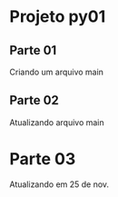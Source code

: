 # Projeto py01

## Parte 01
Criando um arquivo main

## Parte 02
Atualizando arquivo main

# Parte 03
Atualizando em 25 de nov.